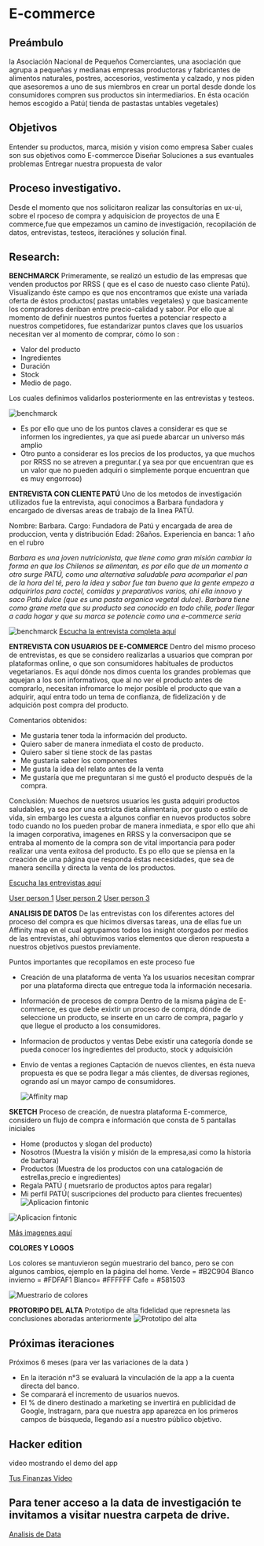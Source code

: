
# E-commerce

## Preámbulo
 la Asociación Nacional de Pequeños Comerciantes, una asociación que agrupa a pequeñas y medianas empresas productoras y fabricantes de alimentos naturales, postres, accesorios, vestimenta y calzado, y nos piden que asesoremos a uno de sus miembros en crear un portal desde donde los consumidores compren sus productos sin intermediarios. En ésta ocación hemos escogido a Patú( tienda de pastastas untables vegetales)

## Objetivos
Entender su productos, marca, misión y vision como empresa
Saber cuales son sus objetivos como E-commercce
Diseñar Soluciones a sus evantuales problemas
Entregar nuestra propuesta de valor


## Proceso investigativo.
Desde el momento que nos solicitaron realizar las consultorías en ux-ui,  sobre el rpoceso de compra y adquisicion de proyectos de una E commerce,fue que empezamos un camino de investigación, recopilación de datos, entrevistas, testeos, iteraciónes y solución final.


## Research:

**BENCHMARCK**
Primeramente, se realizó un estudio de las empresas que venden productos por RRSS ( que es el caso de nuesto caso cliente Patú).
Visualizando éste campo es que nos encontramos que existe una variada oferta de éstos productos( pastas untables vegetales) y que basicamente los compradores deriban entre precio-calidad y sabor. Por ello que al momento de definir nuestros puntos fuertes a potenciar respecto a nuestros competidores,  fue  estandarizar puntos claves que los usuarios necesitan ver al momento de comprar, cómo lo son :
* Valor del producto
* Ingredientes
* Duración
* Stock
* Medio de pago.

Los cuales  definimos validarlos posteriormente en las entrevistas y testeos.

  ![benchmarck](https://github.com/MarcelaFPazS/scl-2018-01-ux-marketplace/blob/master/img/benckmarck.png)
 

  

* Es por ello que uno de los puntos claves a considerar es que se informen los ingredientes, ya que asi puede abarcar un universo más amplio
* Otro punto a considerar es los precios de los productos, ya que muchos por RRSS no se atreven a preguntar.( ya sea por que encuentran que es un valor que no pueden adquiri o simplemente porque encuentran que es muy engorroso)


**ENTREVISTA CON CLIENTE PATÚ**
Uno de los metodos de investigación utilizados fue la entrevista, aqui conocimos a Barbara fundadora y encargado de diversas areas de trabajo de la linea PATÚ.


  Nombre: Barbara.
  Cargo: Fundadora de Patú y encargada de area de produccion, venta y distribución
  Edad:  26años.
  Experiencia en banca: 1 año en el rubro

*Barbara es una joven nutricionista, que tiene como gran misión cambiar la forma en que los Chilenos se alimentan, es por ello que de un momento a otro surge PATÚ, como una alternativa saludable para acompañar el pan de la hora del té, pero la idea y sabor fue tan bueno que la gente empezo a adquirirlos para coctel, comidas y preparativos varios, ahi ella innovo y saco Patú dulce (que es una pasta organica vegetal dulce).*
*Barbara tiene como grane meta que su producto sea conocido en todo chile, poder llegar a cada hogar y que su marca se potencie como una e-commerce seria*

![benchmarck](https://github.com/MarcelaFPazS/scl-2018-01-ux-marketplace/blob/master/img/WhatsApp%20Image%202018-08-20%20at%209.34.53%20AM%20(3).jpeg)
[Escucha la entrevista completa aquí]()

**ENTREVISTA CON USUARIOS DE E-COMMERCE**
 Dentro del mismo proceso de entrevistas, es que se considero realizarlas a usuarios que compran por plataformas online, o que son consumidores habituales de productos vegetarianos.
 Es aquí dónde nos dimos cuenta los grandes problemas que aquejan a los son informativos, que al no ver el producto antes de comprarlo, necesitan infromarce lo mejor posible el producto que van a adquirir, aquí entra todo un tema de confianza, de fidelización y de adquición post compra del producto.
 
 Comentarios obtenidos:

 - Me gustaria tener toda la información del producto.
 - Quiero saber de manera inmediata el costo de producto.
 - Quiero saber si tiene stock de las pastas
 - Me gustaría saber los componentes
 - Me gusta la idea del relato antes de la venta
 - Me gustaría que me preguntaran si me gustó el producto después de la compra.


Conclusión: Muechos de nuetsros usuarios les gusta adquiri productos saludables, ya sea por una estricta dieta alimentaria, por gusto o estilo de vida, sin embargo les cuesta a algunos confiar en nuevos productos sobre todo cuando no los pueden probar de manera inmediata, e spor ello que ahi la imagen corporativa, imagenes en RRSS y la conversacipon que se entraba al momento de la compra son de vital importancia para poder realizar una venta exitosa del producto.
Es po ello que se piensa en la creación de una página que responda éstas necesidades, que sea de manera sencilla y directa la venta de los productos.

[Escucha las entrevistas aquí](https://drive.google.com/drive/u/0/folders/1OiyA6rlmuAJEVA3xIItU_o_mPyiHNlvc)

 [User person 1](https://github.com/MarcelaFPazS/scl-2018-01-ux-marketplace/blob/master/Arquetipo1.pdf)
 [User person 2](https://github.com/MarcelaFPazS/scl-2018-01-ux-marketplace/blob/master/Arquetipo2.pdf)
 [User person 3](https://github.com/MarcelaFPazS/scl-2018-01-ux-marketplace/blob/master/Arquetipo3.pdf)



**ANALISIS DE DATOS**
De las entrevistas con los diferentes actores del proceso del compra es que hicimos diversas tareas, una de ellas fue un Affinity map en el cual agrupamos todos los insight otorgados por medios de las entrevistas, ahí obtuvimos varios elementos que dieron respuesta a nuestros objetivos puestos previamente.

Puntos importantes que recopilamos en este proceso fue 

* Creación de una plataforma de venta
  Ya los usuarios necesitan comprar por una plataforma directa que entregue toda la información necesaria.
* Información de procesos de compra
  Dentro de la misma página de E-commerce, es que  debe exixtir un proceso de compra, dónde de seleccione un producto, se inserte en un carro de compra, pagarlo y que llegue el producto a los consumidores.
* Informacion de productos y ventas
  Debe existir una categoría donde se pueda conocer los ingredientes del producto, stock y adquisición 
* Envio de ventas a regiones
  Captación de nuevos clientes, en ésta nueva propuesta es que se podra llegar a más clientes, de diversas regiones, ogrando así un mayor campo de consumidores.


  ![Affinity map](https://github.com/MarcelaFPazS/scl-2018-01-ux-marketplace/blob/master/img/posit.png)
 

**SKETCH**
Proceso de creación, de nuestra plataforma E-commerce, considero un flujo de compra e información que consta de 5 pantallas iniciales
* Home (productos y slogan del producto)
* Nosotros (Muestra la visión y misión de la empresa,asi como la historia de barbara)
* Productos (Muestra de los productos con una catalogación de estrellas,precio e ingredientes)
* Regala PATÚ ( muetsrario de productos aptos para regalar)
* Mi perfil PATÚ( suscripciones del producto para  clientes frecuentes)
![Aplicacion fintonic](https://github.com/MarcelaFPazS/scl-2018-01-ux-marketplace/blob/master/img/WhatsApp%20Image%202018-08-21%20at%204.17.29%20PM(1).jpeg)

![Aplicacion fintonic](https://github.com/MarcelaFPazS/scl-2018-01-ux-marketplace/blob/master/img/WhatsApp%20Image%202018-08-21%20at%204.17.30%20PM(3).jpeg)

[Más imagenes aquí](https://drive.google.com/drive/u/0/folders/1vzTRHe1XfWwqtNnIhm5ml7vX4fiMd9CR)


**COLORES Y LOGOS**

Los colores se mantuvieron según muestrario del banco, pero se con algunos cambios, ejemplo en la página del home.
Verde = #B2C904
Blanco invierno = #FDFAF1
Blanco= #FFFFFF
Cafe = #581503

![Muestrario de colores](https://github.com/MarcelaFPazS/scl-2018-01-ux-marketplace/blob/master/img/logo.png)

 **PROTORIPO DEL ALTA**
 Prototipo de alta fidelidad que represneta las conclusiones aboradas anteriormente
![Prototipo del alta](https://github.com/MarcelaFPazS/scl-2018-01-ux-marketplace/blob/master/img/ALTA.jpg)


## Próximas iteraciones
Próximos 6 meses (para ver las variaciones de la data )
- En la iteración n°3 se evaluará la vinculación de la app a la cuenta directa del banco.
- Se comparará el incremento de usuarios nuevos.
- El % de dinero destinado a marketing se invertirá en publicidad de Google, Instragarn, para que nuestra app aparezca en los primeros campos de búsqueda, llegando así a nuestro público objetivo.


## Hacker edition
 video mostrando el demo del app
  
 [Tus Finanzas Video](https://www.powtoon.com/online-presentation/b1mSZ9H3Vuu/?mode=movie#/)
  
 

## Para tener acceso a la data de investigación te invitamos a visitar nuestra carpeta de drive.
[Analisis de Data](https://drive.google.com/drive/u/0/folders/1K3pbyXj_WAkSqfdkE6dA8cO74Sfhifgj)

